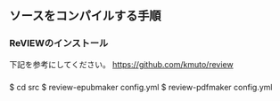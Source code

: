 
## ソースをコンパイルする手順

### ReVIEWのインストール

下記を参考にしてください。
https://github.com/kmuto/review

###  
$ cd src
$ review-epubmaker config.yml
$ review-pdfmaker config.yml
